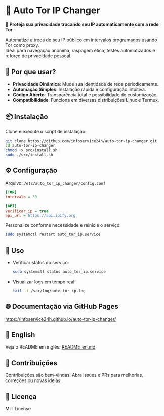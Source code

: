 # 🧅 Auto Tor IP Changer

🔄 **Proteja sua privacidade trocando seu IP automaticamente com a rede Tor.**

Automatize a troca do seu IP público em intervalos programados usando Tor como proxy.  
Ideal para navegação anônima, raspagem ética, testes automatizados e reforço de privacidade pessoal.

## 🚀 Por que usar?

- **Privacidade Dinâmica**: Mude sua identidade de rede periodicamente.
- **Automação Simples**: Instalação rápida e configuração intuitiva.
- **Código Aberto**: Transparência total e possibilidade de customização.
- **Compatibilidade**: Funciona em diversas distribuições Linux e Termux.

## 📦 Instalação

Clone e execute o script de instalação:

```bash
git clone https://github.com/infoservice24h/auto-tor-ip-changer.git
cd auto-tor-ip-changer
chmod +x src/install.sh
sudo ./src/install.sh
```

## ⚙️ Configuração

Arquivo: `/etc/auto_tor_ip_changer/config.conf`

```ini
[TOR]
intervalo = 30

[API]
verificar_ip = true
api_url = https://api.ipify.org
```

Personalize conforme necessidade e reinicie o serviço:
```bash
sudo systemctl restart auto_tor_ip.service
```

## 📝 Uso

- Verificar status do serviço:
  ```bash
  sudo systemctl status auto_tor_ip.service
  ```
- Visualizar logs em tempo real:
  ```bash
  tail -f /var/log/auto_tor_ip.log
  ```

## 🌐 Documentação via GitHub Pages

https://infoservice24h.github.io/auto-tor-ip-changer/

## 📘 English

Veja o README em inglês: [README_en.md](README_en.md)

## 🤝 Contribuições

Contribuições são bem-vindas! Abra issues e PRs para melhorias, correções ou novas ideias.

## 📄 Licença

MIT License
